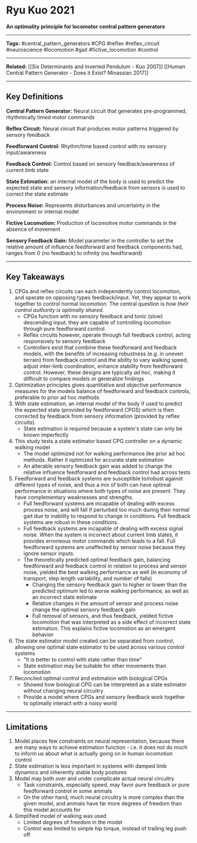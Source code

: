 # Ryu Kuo 2021
**An optimality principle for locomotor central pattern generators**

---

**Tags:** #central_pattern_generators #CPG #reflex #reflex_circuit #neuroscience #locomotion #gait #fictive_locomotion #control 

---

**Related:** [[Six Determinants and Inverted Pendulum - Kuo 2007]] [[Human Central Pattern Generator - Does it Exist? Minassian 2017]]

---

## Key Definitions
**Central Pattern Generator:** Neural circuit that generates pre-programmed, rhythmically timed motor commands

**Reflex Circuit:** Neural circuit that produces motor patterns triggered by sensory feedback

**Feedforward Control:** Rhythm/time based control with no sensory input/awareness 

**Feedback Control:** Control based on sensory feedback/awareness of current limb state

**State Estimation:** an internal model of the body is used to predict the expected state and sensory information/feedback from sensors is used to correct the state estimate

**Process Noise:** Represents disturbances and uncertainty in the environment or internal model

**Fictive Locomotion:** Production of locomotive motor commands in the absence of movement

**Sensory Feedback Gain:** Model parameter in the controller to set the relative amount of influence feedforward and feedback components had, ranges from 0 (no feedback) to infinity (no feedforward)


---

## Key Takeaways
1. CPGs and reflex circuits can each independently control locomotion, and operate on opposing types feedback/input. Yet, they appear to work together to control normal locomotion. The central question is *how their control authority is optimally shared*.
	- CPGs function with no sensory feedback and tonic (slow) descending input. they are capable of controlling locomotion through pure feedforward control.
	- Reflex circuits however, operate through full feedback control, acting responsively to sensory feedback
	- Controllers exist that combine these feedforward and feedback models, with the benefits of increasing robustness (e.g. in uneven terrain) from feedback control and the ability to vary walking speed, adjust inter-limb coordination, enhance stability from feedforward control. However, these designs are typically *ad hoc,* making it difficult to compare models or generalize findings
2. Optimization principles gives quantitative and objective performance measures for the models balance of feedforward and feedback controls, preferable to prior ad hoc methods
3. With state estimation, an internal model of the body if used to predict the expected state (provided by feedforward CPGS) which is then corrected by feedback from sensory information (provided by reflex circuits).
	- State estimation is required because a system's state can only be known imperfectly 
4. This study tests a state estimator based CPG controller on a dynamic walking model
	- The model optimized not for walking performance like prior ad hoc methods. Rather it optimized for accurate state estimation
	- An alterable sensory feedback gain was added to change the relative influence feedforward and feedback control had across tests
5. Feedforward and feedback systems are susceptible to/robust against different types of noise, and thus a mix of both can have optimal performance in situations where both types of noise are present. They have complementary weaknesses and strengths.
	- Full feedforward systems are incapable of dealing with excess process noise, and will fall if perturbed too much during their normal gait due to inability to respond to change in conditions. Full feedback systems are robust in these conditions.
	- Full feedback systems are incapable of dealing with excess signal noise. When the system is incorrect about current limb states, it provides erroneous motor commands which leads to a fall. Full feedforward systems are unaffected by sensor noise because they ignore sensor inputs. 
	- The theoretically predicted optimal feedback gain, balancing feedforward and feedback control in relation to process and sensor noise, yielded the best walking performance as well (in economy of transport, step length variability, and number of falls)
		- Changing the sensory feedback gain to higher or lower than the predicted optimum led to worse walking performance, as well as an incorrect state estimate
		- Relative changes in the amount of sensor and process noise change the optimal sensory feedback gain
		- Full removal of sensors, and thus feedback, yielded fictive locomotion that was interpreted as a side effect of incorrect state estimation. This explains fictive locomotion as an emergent behavior 
6. The state estimator model created can be separated from control, allowing one optimal state estimator to be used across various control systems
	- "It is better to control with state rather than time"
	- State estimation may be suitable for other movements than locomotion
7. Reconciled optimal control and estimation with biological CPGs
	- Showed how biological CPG can be interpreted as a state estimator without changing neural circuitry
	- Provide a model where CPGs and sensory feedback work together to optimally interact with a noisy world

---

## Limitations
1. Model places few constraints on neural representation, because there are many ways to achieve estimation function - i.e. it does not do much to inform us about what is actually going on in human locomotion control
2. State estimation is less important in systems with damped limb dynamics and inherently stable body postures
3. Model may both over and under complicate actual neural circuitry
	- Task constraints, especially speed, may favor pure feedback or pure feedforward control in some animals
	- On the other hand, much neural circuitry is more complex than the given model, and animals have far more degrees of freedom than this model accounts for
4. Simplified model of walking was used
	- Limited degrees of freedom in the model
	- Control was limited to simple hip torque, instead of trailing leg push off